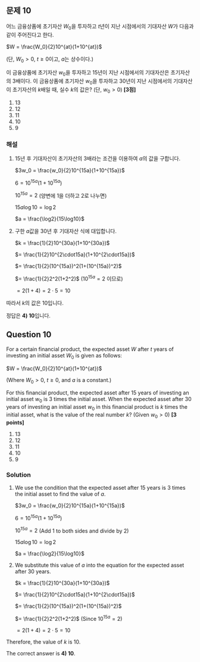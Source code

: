 

## 문제 10

어느 금융상품에 초기자산 $W_0$을 투자하고 $t$년이 지난 시점에서의 기대자산 $W$가 다음과 같이 주어진다고 한다.

$W = \frac{W_0}{2}10^{at}(1+10^{at})$

(단, $W_0 > 0$, $t \geq 0$이고, $a$는 상수이다.)

이 금융상품에 초기자산 $w_0$을 투자하고 15년이 지난 시점에서의 기대자산은 초기자산의 3배이다. 이 금융상품에 초기자산 $w_0$을 투자하고 30년이 지난 시점에서의 기대자산이 초기자산의 $k$배일 때, 실수 $k$의 값은? (단, $w_0 > 0$) **[3점]**

1) 13
2) 12
3) 11
4) 10
5) 9

### 해설

1) 15년 후 기대자산이 초기자산의 3배라는 조건을 이용하여 $a$의 값을 구합니다.

   $3w_0 = \frac{w_0}{2}10^{15a}(1+10^{15a})$
   
   $6 = 10^{15a}(1+10^{15a})$
   
   $10^{15a} = 2$ (양변에 1을 더하고 2로 나누면)
   
   $15a\log10 = \log2$
   
   $a = \frac{\log2}{15\log10}$

2) 구한 $a$값을 30년 후 기대자산 식에 대입합니다.

   $k = \frac{1}{2}10^{30a}(1+10^{30a})$
   
   $= \frac{1}{2}10^{2\cdot15a}(1+10^{2\cdot15a})$
   
   $= \frac{1}{2}(10^{15a})^2(1+(10^{15a})^2)$
   
   $= \frac{1}{2}2^2(1+2^2)$ ($10^{15a} = 2$ 이므로)
   
   $= 2(1+4) = 2 \cdot 5 = 10$

따라서 $k$의 값은 10입니다.

정답은 **4) 10**입니다.

## Question 10

For a certain financial product, the expected asset $W$ after $t$ years of investing an initial asset $W_0$ is given as follows:

$W = \frac{W_0}{2}10^{at}(1+10^{at})$

(Where $W_0 > 0$, $t \geq 0$, and $a$ is a constant.)

For this financial product, the expected asset after 15 years of investing an initial asset $w_0$ is 3 times the initial asset. When the expected asset after 30 years of investing an initial asset $w_0$ in this financial product is $k$ times the initial asset, what is the value of the real number $k$? (Given $w_0 > 0$) **[3 points]**

1) 13
2) 12
3) 11
4) 10
5) 9

### Solution

1) We use the condition that the expected asset after 15 years is 3 times the initial asset to find the value of $a$.

   $3w_0 = \frac{w_0}{2}10^{15a}(1+10^{15a})$
   
   $6 = 10^{15a}(1+10^{15a})$
   
   $10^{15a} = 2$ (Add 1 to both sides and divide by 2)
   
   $15a\log10 = \log2$
   
   $a = \frac{\log2}{15\log10}$

2) We substitute this value of $a$ into the equation for the expected asset after 30 years.

   $k = \frac{1}{2}10^{30a}(1+10^{30a})$
   
   $= \frac{1}{2}10^{2\cdot15a}(1+10^{2\cdot15a})$
   
   $= \frac{1}{2}(10^{15a})^2(1+(10^{15a})^2)$
   
   $= \frac{1}{2}2^2(1+2^2)$ (Since $10^{15a} = 2$)
   
   $= 2(1+4) = 2 \cdot 5 = 10$

Therefore, the value of $k$ is 10.

The correct answer is **4) 10**.